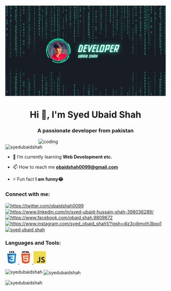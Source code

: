 
<!--
**syedubaidshah/syedubaidshah** is a ✨ _special_ ✨ repository because its `README.md` (this file) appears on your GitHub profile.

Here are some ideas to get you started:

- 🔭 I’m currently working on ...
- 🌱 I’m currently learning ...
- 👯 I’m looking to collaborate on ...
- 🤔 I’m looking for help with ...
- 💬 Ask me about ...
- 📫 How to reach me: ...
- 😄 Pronouns: ...
- ⚡ Fun fact: ...
-->
![logo](https://github.com/syedubaidshah/syedubaidshah/blob/main/github.png)
<h1 align="center">Hi 👋, I'm Syed Ubaid Shah</h1>
<h3 align="center">A passionate developer from pakistan</h3>

<img align="right" alt="coding" width="400" src="https://images.squarespace-cdn.com/content/v1/5769fc401b631bab1addb2ab/1541580611624-TE64QGKRJG8SWAIUS7NS/ke17ZwdGBToddI8pDm48kPoswlzjSVMM-SxOp7CV59BZw-zPPgdn4jUwVcJE1ZvWQUxwkmyExglNqGp0IvTJZamWLI2zvYWH8K3-s_4yszcp2ryTI0HqTOaaUohrI8PI6FXy8c9PWtBlqAVlUS5izpdcIXDZqDYvprRqZ29Pw0o/coding-freak.gif">

<p align="left"> <img src="https://komarev.com/ghpvc/?username=syedubaidshah&label=Profile%20views&color=0e75b6&style=flat" alt="syedubaidshah" /> </p>

- 🌱 I’m currently learning **Web Development etc.**

- 📫 How to reach me **obaidshah0099@gmail.com**

- ⚡ Fun fact **I am funny😂**

<h3 align="left">Connect with me:</h3>
<p align="left">
<a href="https://twitter.com/https://twitter.com/obaidshah0099" target="blank"><img align="center" src="https://raw.githubusercontent.com/rahuldkjain/github-profile-readme-generator/master/src/images/icons/Social/twitter.svg" alt="https://twitter.com/obaidshah0099" height="30" width="40" /></a>
<a href="https://linkedin.com/in/https://www.linkedin.com/in/syed-ubaid-hussain-shah-398036289/" target="blank"><img align="center" src="https://raw.githubusercontent.com/rahuldkjain/github-profile-readme-generator/master/src/images/icons/Social/linked-in-alt.svg" alt="https://www.linkedin.com/in/syed-ubaid-hussain-shah-398036289/" height="30" width="40" /></a>
<a href="https://fb.com/https://www.facebook.com/obaid.shah.9809672" target="blank"><img align="center" src="https://raw.githubusercontent.com/rahuldkjain/github-profile-readme-generator/master/src/images/icons/Social/facebook.svg" alt="https://www.facebook.com/obaid.shah.9809672" height="30" width="40" /></a>
<a href="https://instagram.com/https://www.instagram.com/syed_obaid_shah1/?igsh=djz3cdjmyth3bxo1" target="blank"><img align="center" src="https://raw.githubusercontent.com/rahuldkjain/github-profile-readme-generator/master/src/images/icons/Social/instagram.svg" alt="https://www.instagram.com/syed_obaid_shah1/?igsh=djz3cdjmyth3bxo1" height="30" width="40" /></a>
<a href="https://www.youtube.com/c/syed ubaid shah" target="blank"><img align="center" src="https://raw.githubusercontent.com/rahuldkjain/github-profile-readme-generator/master/src/images/icons/Social/youtube.svg" alt="syed ubaid shah" height="30" width="40" /></a>
</p>

<h3 align="left">Languages and Tools:</h3>
<p align="left"> <a href="https://www.w3schools.com/css/" target="_blank" rel="noreferrer"> <img src="https://raw.githubusercontent.com/devicons/devicon/master/icons/css3/css3-original-wordmark.svg" alt="css3" width="40" height="40"/> </a> <a href="https://www.w3.org/html/" target="_blank" rel="noreferrer"> <img src="https://raw.githubusercontent.com/devicons/devicon/master/icons/html5/html5-original-wordmark.svg" alt="html5" width="40" height="40"/> </a> <a href="https://developer.mozilla.org/en-US/docs/Web/JavaScript" target="_blank" rel="noreferrer"> <img src="https://raw.githubusercontent.com/devicons/devicon/master/icons/javascript/javascript-original.svg" alt="javascript" width="40" height="40"/> </a> </p>

<p><img align="left" src="https://github-readme-stats.vercel.app/api/top-langs?username=syedubaidshah&show_icons=true&locale=en&layout=compact" alt="syedubaidshah" /></p>

<p>&nbsp;<img align="center" src="https://github-readme-stats.vercel.app/api?username=syedubaidshah&show_icons=true&locale=en" alt="syedubaidshah" /></p>

<p><img align="center" src="https://github-readme-streak-stats.herokuapp.com/?user=syedubaidshah&" alt="syedubaidshah" /></p>
